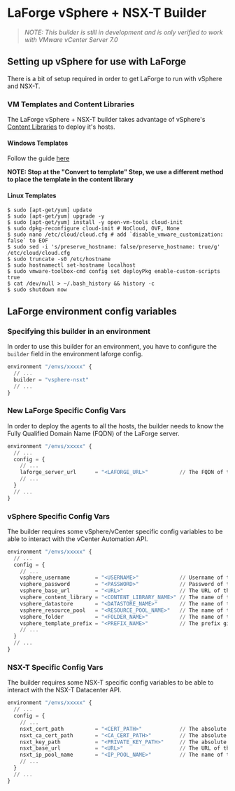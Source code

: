 # LaForge vSphere + NSX-T Builder

> *NOTE: This builder is still in development and is only verified to work with VMware vCenter Server 7.0*

## Setting up vSphere for use with LaForge

There is a bit of setup required in order to get LaForge to run with vSphere and NSX-T.

### VM Templates and Content Libraries

The LaForge vSphere + NSX-T builder takes advantage of vSphere's [Content Libraries](https://docs.vmware.com/en/VMware-vSphere/7.0/com.vmware.vsphere.vm_admin.doc/GUID-254B2CE8-20A8-43F0-90E8-3F6776C2C896.html) to deploy it's hosts.

#### Windows Templates

Follow the guide [here](https://docs.microsoft.com/en-us/azure/cloud-adoption-framework/manage/hybrid/server/best-practices/vmware-windows-template?/azure/cloud-adoption-framework/_bread/toc.json&toc=/azure/cloud-adoption-framework/scenarios/hybrid/toc.json)

**NOTE: Stop at the "Convert to template" Step, we use a different method to place the template in the content library**

#### Linux Templates

```shell
$ sudo [apt-get/yum] update
$ sudo [apt-get/yum] upgrade -y
$ sudo [apt-get/yum] install -y open-vm-tools cloud-init
$ sudo dpkg-reconfigure cloud-init # NoCloud, OVF, None
$ sudo nano /etc/cloud/cloud.cfg # add `disable_vmware_customization: false` to EOF
$ sudo sed -i 's/preserve_hostname: false/preserve_hostname: true/g' /etc/cloud/cloud.cfg
$ sudo truncate -s0 /etc/hostname
$ sudo hostnamectl set-hostname localhost
$ sudo vmware-toolbox-cmd config set deployPkg enable-custom-scripts true
$ cat /dev/null > ~/.bash_history && history -c
$ sudo shutdown now
```

## LaForge environment config variables

### Specifying this builder in an environment

In order to use this builder for an environment, you have to configure the `builder` field in the environment laforge config.

```terraform
environment "/envs/xxxxx" {
  // ...
  builder = "vsphere-nsxt"
  // ...
}
```

### New LaForge Specific Config Vars

In order to deploy the agents to all the hosts, the builder needs to know the Fully Qualified Domain Name (FQDN) of the LaForge server.

```terraform
environment "/envs/xxxxx" {
  // ...
  config = {
    // ...
    laforge_server_url      = "<LAFORGE_URL>"          // The FQDN of the main LaForge server
    // ...
  }
  // ...
}
```

### vSphere Specific Config Vars

The builder requires some vSphere/vCenter specific config variables to be able to interact with the vCenter Automation API.

```terraform
environment "/envs/xxxxx" {
  // ...
  config = {
    // ...
    vsphere_username        = "<USERNAME>"             // Username of the vSphere user used for LaForge
    vsphere_password        = "<PASSWORD>"             // Password of the LaForge user
    vsphere_base_url        = "<URL>"                  // The URL of the vSphere server
    vsphere_content_library = "<CONTENT_LIBRARY_NAME>" // The name of the Content Library containing the VM Templates for LaForge
    vsphere_datastore       = "<DATASTORE_NAME>"       // The name of the Datastore to place the VMs on
    vsphere_resource_pool   = "<RESOURCE_POOL_NAME>"   // The name of the Resource Pool to assign the VMs to
    vsphere_folder          = "<FOLDER_NAME>"          // The name of the Folder to put the VMs in
    vsphere_template_prefix = "<PREFIX_NAME>"          // The prefix given to each of the LaForge VM templates
    // ...
  }
  // ...
}
```

### NSX-T Specific Config Vars

The builder requires some NSX-T specific config variables to be able to interact with the NSX-T Datacenter API.

```terraform
environment "/envs/xxxxx" {
  // ...
  config = {
    // ...
    nsxt_cert_path          = "<CERT_PATH>"            // The absolute path to the certificate of the Principal Identity User for NSX-T
    nsxt_ca_cert_path       = "<CA_CERT_PATH>"         // The absolute path to the CA Cert for the Pricipal Identity User
    nsxt_key_path           = "<PRIVATE_KEY_PATH>"     // The absolute path to the Private Key for the Principal Identity User
    nsxt_base_url           = "<URL>"                  // The URL of the NSX-T server
    nsxt_ip_pool_name       = "<IP_POOL_NAME>"         // The name of the IP Pool to be used for NAT
    // ...
  }
  // ...
}
```